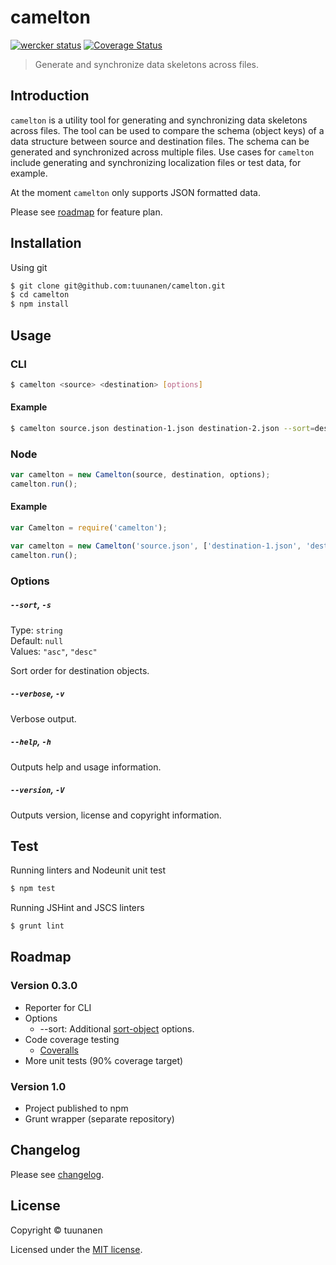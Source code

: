 camelton
========

[![wercker status](https://app.wercker.com/status/e8efc33471deb952a82c2d272ffb769d/s "wercker status")](https://app.wercker.com/project/bykey/e8efc33471deb952a82c2d272ffb769d)
[![Coverage Status](https://coveralls.io/repos/tuunanen/camelton/badge.png?branch=master)](https://coveralls.io/r/tuunanen/camelton?branch=master)

> Generate and synchronize data skeletons across files.

## Introduction
`camelton` is a utility tool for generating and synchronizing data skeletons
across files. The tool can be used to compare the schema (object keys) of a data
structure between source and destination files. The schema can be generated and
synchronized across multiple files. Use cases for `camelton` include generating
and synchronizing localization files or test data, for example.

At the moment `camelton` only supports JSON formatted data.

Please see
[roadmap](https://github.com/tuunanen/camelton#roadmap) for feature plan.

## Installation

Using git

```sh
$ git clone git@github.com:tuunanen/camelton.git
$ cd camelton
$ npm install
```

## Usage

### CLI

```sh
$ camelton <source> <destination> [options]
```

#### Example

```sh
$ camelton source.json destination-1.json destination-2.json --sort=desc
```

### Node

```js
var camelton = new Camelton(source, destination, options);
camelton.run();
```

#### Example

```js
var Camelton = require('camelton');

var camelton = new Camelton('source.json', ['destination-1.json', 'destination-2.json'], {sort: 'desc'});
camelton.run();
```

### Options

##### `--sort`, `-s`

Type: `string`  
Default: `null`  
Values: `"asc"`, `"desc"`

Sort order for destination objects.

##### `--verbose`, `-v`

Verbose output.

##### `--help`, `-h`

Outputs help and usage information.

##### `--version`, `-V`

Outputs version, license and copyright information.

## Test

Running linters and Nodeunit unit test

```sh
$ npm test
```

Running JSHint and JSCS linters

```sh
$ grunt lint
```

## Roadmap

### Version 0.3.0
* Reporter for CLI
* Options
  * --sort: Additional [sort-object](https://www.npmjs.org/package/sort-object) options.
* Code coverage testing
  * [Coveralls](https://coveralls.io/)
* More unit tests (90% coverage target)

### Version 1.0
* Project published to npm
* Grunt wrapper (separate repository)

## Changelog

Please see [changelog](https://github.com/tuunanen/camelton/blob/master/CHANGELOG.md).

## License

Copyright &copy; tuunanen

Licensed under the [MIT license](https://github.com/tuunanen/camelton/blob/master/LICENSE).
